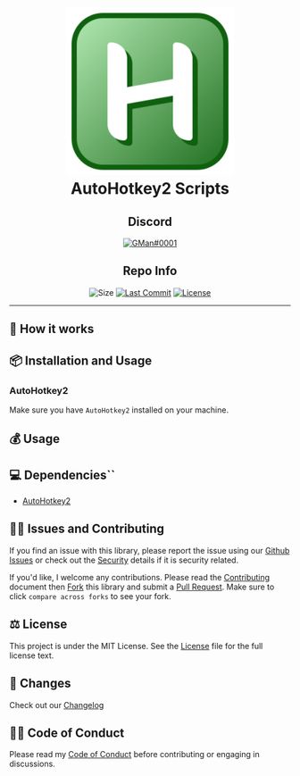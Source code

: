 <div align="center">
	<h1><img alt="carepulse logo" src="https://github.com/ggoodwin/ahk/blob/master/ahk.png" height="300" /><br />
		AutoHotkey2 Scripts
	</h1>

<h2>Discord</h2>

[![GMan#0001](https://dcbadge.vercel.app/api/shield/179795086543028224)](https://discord.id/?prefill=179795086543028224)

<h2>Repo Info</h2>

![Size](https://img.shields.io/github/languages/code-size/ggoodwin/ahk) [![Last Commit](https://img.shields.io/github/last-commit/ggoodwin/ahk)](https://github.com/ggoodwin/ahk/commits/master) [![License](https://img.shields.io/github/license/ggoodwin/ahk)](https://github.com/ggoodwin/ahk/blob/master/LICENSE.md)

</div>
<hr/>

## 🌟 How it works

## 📦 Installation and Usage

### AutoHotkey2

Make sure you have `AutoHotkey2` installed on your machine.

## 💰 Usage

## 💻 Dependencies``

- [AutoHotkey2]

## 🙇‍♂️ Issues and Contributing

If you find an issue with this library, please report the issue using our [Github Issues] or check out the [Security] details if it is security related.

If you'd like, I welcome any contributions. Please read the [Contributing] document then [Fork] this library and submit a [Pull Request]. Make sure to click `compare across forks` to see your fork.

## ⚖️ License

This project is under the MIT License. See the [License] file for the full license text.

## 📜 Changes

Check out our [Changelog]

## 👍🏻 Code of Conduct

Please read my [Code of Conduct] before contributing or engaging in discussions.

<!-- Links -->
[LICENSE]: https://github.com/ggoodwin/ahk/blob/master/LICENSE.md
[CHANGELOG]: https://github.com/ggoodwin/ahk/blob/master/CHANGELOG.md
[SECURITY]: https://github.com/ggoodwin/ahk/blob/master/SECURITY.md
[FORK]: https://github.com/ggoodwin/ahk/fork
[PULL REQUEST]: https://github.com/ggoodwin/ahk/compare
[CODE OF CONDUCT]: https://github.com/ggoodwin/ahk/blob/master/CODE_OF_CONDUCT.md
[CONTRIBUTING]: https://github.com/ggoodwin/ahk/blob/master/CONTRIBUTING.md
[GITHUB ISSUES]: https://github.com/ggoodwin/ahk/issues
[AutoHotkey2]: https://www.autohotkey.com/v2
